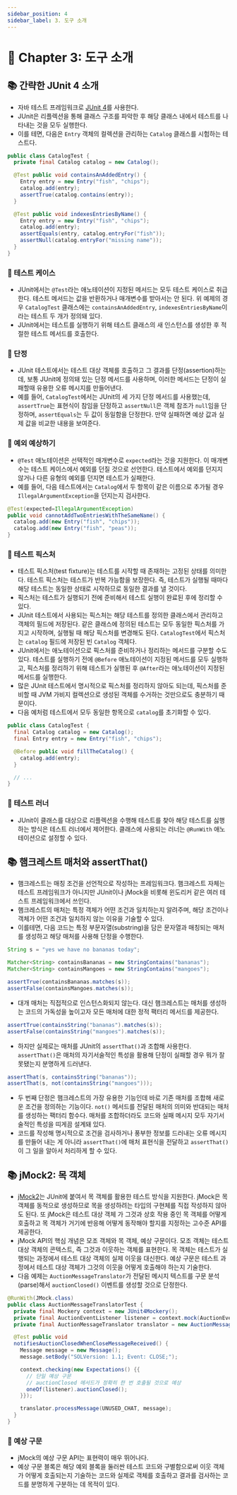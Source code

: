 ```yaml
---
sidebar_position: 4
sidebar_label: 3. 도구 소개
---
```


# 🌈 Chapter 3: 도구 소개

## 📚 간략한 JUnit 4 소개
- 자바 테스트 프레임워크로 [JUnit 4](https://junit.org/junit4/)를 사용한다.
- JUnit은 리플렉션을 통해 클래스 구조를 파악한 후 해당 클래스 내에서 테스트를 나타내는 것을 모두 실행한다.
- 이를 테면, 다음은 `Entry` 객체의 컬렉션을 관리하는 `Catalog` 클래스를 시험하는 테스트다.

```java
public class CatalogTest {
  private final Catalog catalog = new Catalog();

  @Test public void containsAnAddedEntry() {
    Entry entry = new Entry("fish", "chips");
    catalog.add(entry);
    assertTrue(catalog.contains(entry));
  }

  @Test public void indexesEntriesByName() {
    Entry entry = new Entry("fish", "chips");
    catalog.add(entry);
    assertEquals(entry, catalog.entryFor("fish"));
    assertNull(catalog.entryFor("missing name"));
  }
}
```

### 🎈 테스트 케이스
- JUnit에서는 `@Test`라는 애노테이션이 지정된 메서드는 모두 테스트 케이스로 취급한다. 테스트 메서드는 값을 반환하거나 매개변수를 받아서는 안 된다. 위 예제의 경우 `CatalogTest` 클래스에는 `containsAnAddedEntry`, `indexesEntriesByName`이라는 테스트 두 개가 정의돼 있다.
- JUnit에서는 테스트를 실행하기 위해 테스트 클래스의 새 인스턴스를 생성한 후 적절한 테스트 메서드를 호출한다.

### 🎈 단정
- JUnit 테스트에서는 테스트 대상 객체를 호출하고 그 결과를 단정(assertion)하는데, 보통 JUnit에 정의돼 있는 단정 메서드를 사용하며, 이러한 메서드는 단정이 실패할때 유용한 오류 메시지를 만들어낸다.
- 예를 들어, `CatalogTest`에서는 JUnit의 세 가지 단정 메서드를 사용했는데, `assertTrue`는 표현식이 참임을 단정하고 `assertNull`은 객체 참조가 `null`임을 단정하며, `assertEquals`는 두 값이 동일함을 단정한다. 만약 실패하면 예상 값과 실제 값을 비교한 내용을 보여준다.

### 🎈 예외 예상하기
- `@Test` 애노테이션은 선택적인 매개변수로 `expected`라는 것을 지원한다. 이 매개변수는 테스트 케이스에서 예외를 던질 것으로 선언한다. 테스트에서 예외를 던지지 않거나 다른 유형의 예외를 던지면 테스트가 실패한다.
- 예를 들어, 다음 테스트에서는 `Catalog`에서 두 항목이 같은 이름으로 추가될 경우 `IllegalArgumentException`을 던지는지 검사한다.

```java
@Test(expected=IllegalArgumentException)
public void cannotAddTwoEntriesWithTheSameName() {
  catalog.add(new Entry("fish", "chips"));
  catalog.add(new Entry("fish", "peas"));
}
```

### 🎈 테스트 픽스처
- 테스트 픽스처(test fixture)는 테스트를 시작할 때 존재하는 고정된 상태를 의미한다. 테스트 픽스처는 테스트가 반복 가능함을 보장한다. 즉, 테스트가 실행될 때마다 해당 테스트는 동일한 상태로 시작하므로 동일한 결과를 낼 것이다.
- 픽스처는 테스트가 실행되기 전에 준비해서 테스트 실행이 완료된 후에 정리할 수 있다.
- JUnit 테스트에서 사용되는 픽스처는 해당 테스트를 정의한 클래스에서 관리하고 객체의 필드에 저장된다. 같은 클래스에 정의된 테스트는 모두 동일한 픽스처를 가지고 시작하며, 실행될 때 해당 픽스처를 변경해도 된다. `CatalogTest`에서 픽스처는 `catalog` 필드에 저장된 빈 `Catalog` 객체다.
- JUnit에서는 애노테이션으로 픽스처를 준비하거나 정리하는 메서드를 구분할 수도 있다. 테스트를 실행하기 전에 `@Before` 애노테이션이 지정된 메서드를 모두 실행하고, 픽스처를 정리하기 위해 테스트가 실행된 후 `@After`라는 애노테이션이 지정된 메서드를 실행한다.
- 많은 JUnit 테스트에서 명시적으로 픽스처를 정리하지 않아도 되는데, 픽스처를 준비할 때 JVM 가비지 컬렉션으로 생성된 객체를 수거하는 것만으로도 충분하기 때문이다.
- 다음 예처럼 테스트에서 모두 동일한 항목으로 `catalog`를 초기화할 수 있다.

```java
public class CatalogTest {
  final Catalog catalog = new Catalog();
  final Entry entry = new Entry("fish", "chips");

  @Before public void fillTheCatalog() {
    catalog.add(entry);
  }

  // ...
}
```

### 🎈 테스트 러너
- JUnit이 클래스를 대상으로 리플렉션을 수행해 테스트를 찾아 해당 테스트를 싫행하는 방식은 테스트 러너에서 제어한다. 클래스에 사용되는 러너는 `@RunWith` 애노테이션으로 설정할 수 있다.

## 📚 햄크레스트 매처와 assertThat()
- 햄크레스트는 매칭 조건을 선언적으로 작성하는 프레임워크다. 햄크레스트 자체는 테스트 프레임워크가 아니지만 JUnit이나 jMock을 비롯해 윈도리커 같은 여러 테스트 프레임워크에서 쓰인다.
- 햄크레스트의 매처는 특정 객체가 어떤 조건과 일치하는지 알려주며, 해당 조건이나 객체가 어떤 조건과 일치하지 않는 이유을 기술할 수 있다.
- 이를테면, 다음 코드는 특정 부문자열(substring)을 담은 문자열과 매칭되는 매처를 생성하고 해당 매처를 사용해 단정을 수행한다.

```java
String s = "yes we have no bananas today";

Matcher<String> containsBananas = new StringContains("bananas");
Matcher<String> containsMangoes = new StringContains("mangoes");

assertTrue(containsBananas.matches(s));
assertFalse(containsMangoes.matches(s));
```

- 대개 매처는 직접적으로 인스턴스화되지 않는다. 대신 햄크레스트는 매처를 생성하는 코드의 가독성을 높이고자 모든 매처에 대한 정적 팩터리 메서드를 제공한다.

```java
assertTrue(containsString("bananas").matches(s));
assertFalse(containsString("mangoes").matches(s));
```

- 하지만 실제로는 매처를 JUnit의 `assertThat()`과 조합해 사용한다. `assertThat()`은 매처의 자기서술적인 특성을 활용해 단정이 실패할 경우 뭐가 잘못됐는지 분명하게 드러낸다.

```java
assertThat(s, containsString("bananas"));
assertThat(s, not(containsString("mangoes")));
```

- 두 번째 단정은 햄크레스트의 가장 유용한 기능인데 바로 기존 매처를 조합해 새로운 조건을 정의하는 기능이다. `not()` 메서드를 전달된 매처의 의미와 반대되는 매처를 생성하는 팩터리 함수다. 매처를 조합하더라도 코드와 실패 메시지 모두 자기서술적인 특성을 띠게끔 설계돼 있다.
- 코드를 작성해 명시적으로 조건을 검사하거나 풍부한 정보를 드러내는 오류 메시지를 만들어 내는 게 아니라 `assertThat()`에 매처 표현식을 전달하고 `assertThat()`이 그 일을 알아서 처리하게 할 수 있다.
  
## 📚 jMock2: 목 객체
- [jMock2](http://jmock.org/)는 JUnit에 붙여서 목 객체를 활용한 테스트 방식을 지원한다. jMock은 목 객체를 동적으로 생성하므로 목을 생성하려는 타입의 구현체를 직접 작성하지 않아도 된다. 또 jMock은 테스트 대상 객체 가 그것과 상호 작용 중인 목 객체를 어떻게 호출하고 목 객체가 거기에 반응해 어떻게 동작해야 할지를 지정하는 고수준 API를 제공한다.
- jMock API의 핵심 개념은 모조 객체와 목 객체, 예상 구문이다. 모조 객체는 테스트 대상 객체의 콘텍스트, 즉 그것과 이웃하는 객체를 표현한다. 목 객체는 테스트가 실행되는 과정에서 테스트 대상 객체의 실제 이웃을 대신한다. 예상 구문은 테스트 과정에서 테스트 대상 객체가 그것의 이웃을 어떻게 호출해야 하는지 기술한다.
- 다음 예제는 `AuctionMessageTranslator`가 전달된 메시지 텍스트를 구문 분석(parse)해서 `auctionClosed()` 이벤트를 생성할 것으로 단정한다.

```java
@RunWith(JMock.class)
public class AuctionMessageTranslatorTest {
  private final Mockery context = new JUnit4Mockery();
  private final AuctionEventListener listener = context.mock(AuctionEventListener.class);
  private final AuctionMessageTranslator translator = new AuctionMessageTranslator(listener);

  @Test public void
  notifiesAuctionClosedWhenCloseMessageReceived() {
    Message message = new Message();
    message.setBody("SOLVersion: 1.1; Event: CLOSE;");

    context.checking(new Expectations() {{
      // 단일 예상 구문
      // auctionClosed 메서드가 정확히 한 번 호출될 것으로 예상
      oneOf(listener).auctionClosed();
    }});

    translator.processMessage(UNUSED_CHAT, message);
  }
}
```

### 🎈 예상 구문
- jMock의 예상 구문 API는 표현력이 매우 뛰어나다.
- 예상 구문 블록은 해당 예외 블록을 둘러싼 테스트 코드와 구별함으로써 이웃 객체가 어떻게 호출되는지 기술하는 코드와 실제로 객체를 호출하고 결과를 검사하는 코드를 분명하게 구분하는 데 목적이 있다.
